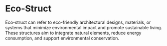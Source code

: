 # Eco-Struct
Eco-struct can refer to eco-friendly architectural designs, materials, or systems that minimize environmental impact and promote sustainable living. These structures aim to integrate natural elements, reduce energy consumption, and support environmental conservation.
